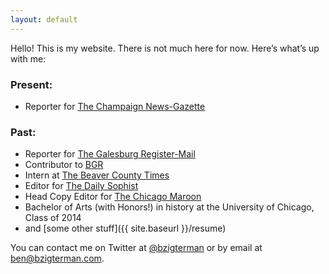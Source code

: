 ```yaml
---
layout: default
---
```


Hello! This is my website. There is not much here for now. Here’s what’s up with me:

### Present:

- Reporter for [The Champaign News-Gazette](https://www.news-gazette.com/users/profile/ben%20zigterman/)

### Past:

- Reporter for [The Galesburg Register-Mail](https://www.galesburg.com/)
- Contributor to [BGR](https://bgr.com/author/ben-zigterman/)
- Intern at [The Beaver County Times](https://www.timesonline.com/)
- Editor for [The Daily Sophist](http://web.archive.org/web/20140112024227/http://dailysophist.com/)
- Head Copy Editor for [The Chicago Maroon](https://www.chicagomaroon.com/)
- Bachelor of Arts (with Honors!) in history at the University of Chicago, Class of 2014
- and [some other stuff]({{ site.baseurl }}/resume)

You can contact me on Twitter at [@bzigterman](http://twitter.com/bzigterman) or by email at <ben@bzigterman.com>.